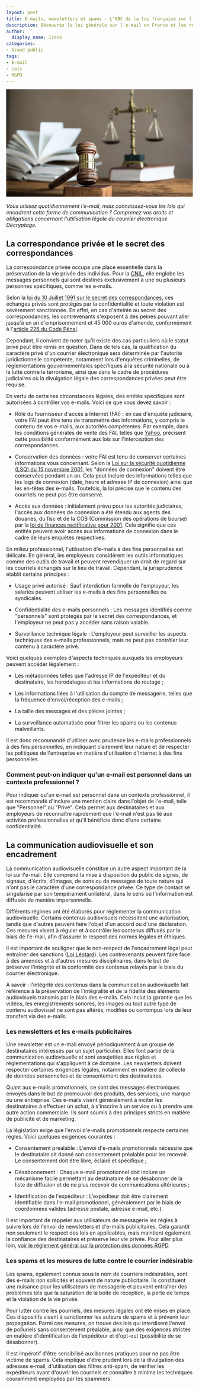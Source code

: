 ```yaml
---
layout: post
title: E-mails, newsletters et spams - L'ABC de la loi française sur l'e-mail 
description: Découvrez la loi générale sur l'e-mail en France et les règles qui régissent la correspondance privée, les newsletters et les spams.
author:
  display_name: Iroco
categories:
- Grand public
tags:
- E-mail
- Lois
- RGPD
---
```

![Illustration de l'article](/images/lois/lois-mail.png)

*Vous utilisez quotidiennement l'e-mail, mais connaissez-vous les lois qui encadrent cette forme de communication ? Comprenez vos droits et obligations concernant l'utilisation légale du courrier électronique. Décryptage.*

## La correspondance privée et le secret des correspondances

La correspondance privée occupe une place essentielle dans la préservation de la vie privée des individus. Pour la [CNIL](https://www.legifrance.gouv.fr/jorf/article_jo/JORFARTI000033203296?r=NuxW05KQrD), elle englobe les messages personnels qui sont destinés exclusivement à une ou plusieurs personnes spécifiques, comme les e-mails.

Selon la [loi du 10 Juillet 1991 sur le secret des correspondances](https://www.legifrance.gouv.fr/loda/id/LEGITEXT000006077780), ces échanges privés sont protégés par la confidentialité et toute violation est sévèrement sanctionnée. En effet, en cas d'atteinte au secret des correspondances, les contrevenants s'exposent à des peines pouvant aller jusqu'à un an d'emprisonnement et 45 000 euros d'amende, conformément à l'[article 226 du Code Pénal](https://www.legifrance.gouv.fr/codes/article_lc/LEGIARTI000042193573/).

Cependant, il convient de noter qu'il existe des cas particuliers où le statut privé peut être remis en question. Dans de tels cas, la qualification du caractère privé d'un courrier électronique sera déterminée par l'autorité juridictionnelle compétente, notamment lors d'enquêtes criminelles, de réglementations gouvernementales spécifiques à la sécurité nationale ou à la lutte contre le terrorisme, ainsi que dans le cadre de procédures judiciaires où la divulgation légale des correspondances privées peut être requise.

En vertu de certaines circonstances légales, des entités spécifiques sont autorisées à contrôler vos e-mails. Voici ce que vous devez savoir :

* Rôle du fournisseur d'accès à Internet (FAI) : en cas d'enquête judiciaire, votre FAI peut être tenu de transmettre des informations, y compris le contenu de vos e-mails, aux autorités compétentes. Par exemple, dans les conditions générales de vente des FAI, telles que [Yahoo](https://legal.yahoo.com/ca/fr/yahoo/privacy/index.html), précisent cette possibilité conformément aux lois sur l'interception des correspondances.

* Conservation des données : votre FAI est tenu de conserver certaines informations vous concernant. Selon la [Loi sur la sécurité quotidienne (LSQ) du 15 novembre 2001](https://www.legifrance.gouv.fr/loda/id/JORFTEXT000000222052/), les "données de connexion" doivent être conservées pendant un an. Cela peut inclure des informations telles que les logs de connexion (date, heure et adresse IP de connexion) ainsi que les en-têtes des e-mails. Toutefois, la loi précise que le contenu des courriels ne peut pas être conservé.

* Accès aux données : initialement prévu pour les autorités judiciaires, l'accès aux données de connexion a été étendu aux agents des douanes, du fisc et de la COB (Commission des opérations de bourse) par la [loi de finances rectificative pour 2001](https://www.legifrance.gouv.fr/loda/id/LEGISCTA000006114796). Cela signifie que ces entités peuvent avoir accès aux informations de connexion dans le cadre de leurs enquêtes respectives.
    
En milieu professionnel, l'utilisation d'e-mails à des fins personnelles est délicate. En général, les employeurs considèrent les outils informatiques comme des outils de travail et peuvent revendiquer un droit de regard sur les courriels échangés sur le lieu de travail. Cependant, la jurisprudence établit certains principes :

* Usage privé autorisé : Sauf interdiction formelle de l'employeur, les salariés peuvent utiliser les e-mails à des fins personnelles ou syndicales.

* Confidentialité des e-mails personnels : Les messages identifiés comme "personnels" sont protégés par le secret des correspondances, et l'employeur ne peut pas y accéder sans raison valable.

* Surveillance technique légale : L'employeur peut surveiller les aspects techniques des e-mails professionnels, mais ne peut pas contrôler leur contenu à caractère privé.

Voici quelques exemples d'aspects techniques auxquels les employeurs peuvent accéder légalement :

* Les métadonnées telles que l'adresse IP de l'expéditeur et du destinataire, les horodatages et les informations de routage ;


* Les informations liées à l'utilisation du compte de messagerie, telles que la fréquence d'envoi/réception des e-mails ; 


* La taille des messages et des pièces jointes ; 


* La surveillance automatisée pour filtrer les spams ou les contenus malveillants.

Il est donc recommandé d'utiliser avec prudence les e-mails professionnels à des fins personnelles, en indiquant clairement leur nature et de respecter les politiques de l'entreprise en matière d'utilisation d'Internet à des fins personnelles.

### Comment peut-on indiquer qu'un e-mail est personnel dans un contexte professionnel ? 

Pour indiquer qu'un e-mail est personnel dans un contexte professionnel, il est recommandé d'inclure une mention claire dans l'objet de l'e-mail, telle que "Personnel" ou "Privé". Cela permet aux destinataires et aux employeurs de reconnaître rapidement que l'e-mail n'est pas lié aux activités professionnelles et qu'il bénéficie donc d'une certaine confidentialité.

## La communication audiovisuelle et son encadrement

La communication audiovisuelle constitue un autre aspect important de la loi sur l'e-mail. Elle comprend la mise à disposition du public de signes, de signaux, d'écrits, d'images, de sons ou de messages de toute nature qui n'ont pas le caractère d'une correspondance privée. Ce type de contact se singularise par son tempérament unilatéral, dans le sens où l'information est diffusée de manière impersonnelle.

Différents régimes ont été élaborés pour réglementer la communication audiovisuelle. Certains contenus audiovisuels nécessitent une autorisation, tandis que d'autres peuvent faire l'objet d'un accord ou d'une déclaration. Ces mesures visent à réguler et à contrôler les contenus diffusés par le biais de l'e-mail, afin d'assurer le respect des normes légales et éthiques.

Il est important de souligner que le non-respect de l'encadrement légal peut entraîner des sanctions ([Loi Léotard](https://www.legifrance.gouv.fr/loda/article_lc/LEGIARTI000006420185)). Les contrevenants peuvent faire face à des amendes et à d'autres mesures disciplinaires, dans le but de préserver l'intégrité et la conformité des contenus relayés par le biais du courrier électronique.

À savoir : l'intégrité des contenus dans la communication audiovisuelle fait référence à la préservation de l'intégralité et de la fidélité des éléments audiovisuels transmis par le biais des e-mails. Cela inclut la garantie que les vidéos, les enregistrements sonores, les images ou tout autre type de contenu audiovisuel ne sont pas altérés, modifiés ou corrompus lors de leur transfert via des e-mails.

### Les newsletters et les e-mails publicitaires

Une newsletter est un e-mail envoyé périodiquement à un groupe de destinataires intéressés par un sujet particulier. Elles font partie de la communication audiovisuelle et sont assujetties aux règles et réglementations qui s'appliquent à ce domaine. Les newsletters doivent respecter certaines exigences légales, notamment en matière de collecte de données personnelles et de consentement des destinataires. 

Quant aux e-mails promotionnels, ce sont des messages électroniques envoyés dans le but de promouvoir des produits, des services, une marque ou une entreprise. Ces e-mails visent généralement à inciter les destinataires à effectuer un achat, à s'inscrire à un service ou à prendre une autre action commerciale. Ils sont soumis à des principes stricts en matière de publicité et de marketing. 

La législation exige que l'envoi d'e-mails promotionnels respecte certaines règles. Voici quelques exigences courantes :

* Consentement préalable : L'envoi d'e-mails promotionnels nécessite que le destinataire ait donné son consentement préalable pour les recevoir. Le consentement doit être libre, éclairé et spécifique ;


* Désabonnement : Chaque e-mail promotionnel doit inclure un mécanisme facile permettant au destinataire de se désabonner de la liste de diffusion et de ne plus recevoir de communications ultérieures ; 


* Identification de l'expéditeur : L'expéditeur doit être clairement identifiable dans l'e-mail promotionnel, généralement par le biais de coordonnées valides (adresse postale, adresse e-mail, etc.).

Il est important de rappeler aux utilisateurs de messagerie les règles à suivre lors de l'envoi de newsletters et d'e-mails publicitaires. Cela garantit non seulement le respect des lois en applicables, mais maintient également la confiance des destinataires et préserve leur vie privée. Pour aller plus loin, [voir le règlement général sur la protection des données RGPD](https://www.cnil.fr/fr/reglement-europeen-protection-donnees).

### Les spams et les mesures de lutte contre le courrier indésirable

Les spams, également connus sous le nom de courriers indésirables, sont des e-mails non sollicités et souvent de nature publicitaire. Ils constituent une nuisance pour les utilisateurs de messagerie et peuvent entraîner des problèmes tels que la saturation de la boîte de réception, la perte de temps et la violation de la vie privée.

Pour lutter contre les pourriels, des mesures légales ont été mises en place. Ces dispositifs visent à sanctionner les auteurs de spams et à prévenir leur propagation. Parmi ces mesures, on trouve des lois qui interdisent l'envoi de polluriels sans consentement préalable, ainsi que des exigences strictes en matière d'identification de l'expéditeur et d'opt-out (possibilité de se désabonner).

Il est impératif d'être sensibilisé aux bonnes pratiques pour ne pas être victime de spams. Cela implique d'être prudent lors de la divulgation des adresses e-mail, d'utilisation des filtres anti-spam, de vérifier les expéditeurs avant d'ouvrir les courriels et connaître à minima les techniques couramment employées par les spammers.
